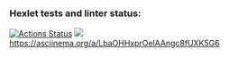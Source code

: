 ### Hexlet tests and linter status:
[![Actions Status](https://github.com/WeldersMen/java-project-61/workflows/hexlet-check/badge.svg)](https://github.com/WeldersMen/java-project-61/actions)
<a href="https://codeclimate.com/github/WeldersMen/java-project-61/maintainability"><img src="https://api.codeclimate.com/v1/badges/206fd66ff3bbf26c3ca3/maintainability" /></a> 
https://asciinema.org/a/LbaOHHxprOelAAngc8fUXK5G6
